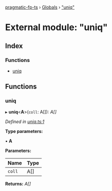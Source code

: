 [pragmatic-fp-ts](../README.md) › [Globals](../globals.md) › ["uniq"](_uniq_.md)

# External module: "uniq"

## Index

### Functions

* [uniq](_uniq_.md#uniq)

## Functions

###  uniq

▸ **uniq**<**A**>(`coll`: A[]): *A[]*

*Defined in [uniq.ts:1](https://github.com/hermann-p/pragmatic-fp-ts/blob/65c599f/src/uniq.ts#L1)*

**Type parameters:**

▪ **A**

**Parameters:**

Name | Type |
------ | ------ |
`coll` | A[] |

**Returns:** *A[]*
